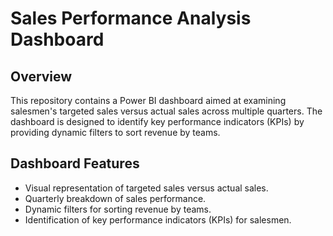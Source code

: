 # Sales Performance Analysis Dashboard

## Overview
This repository contains a Power BI dashboard aimed at examining salesmen's targeted sales versus actual sales across multiple quarters. The dashboard is designed to identify key performance indicators (KPIs) by providing dynamic filters to sort revenue by teams.

## Dashboard Features
- Visual representation of targeted sales versus actual sales.
- Quarterly breakdown of sales performance.
- Dynamic filters for sorting revenue by teams.
- Identification of key performance indicators (KPIs) for salesmen.
